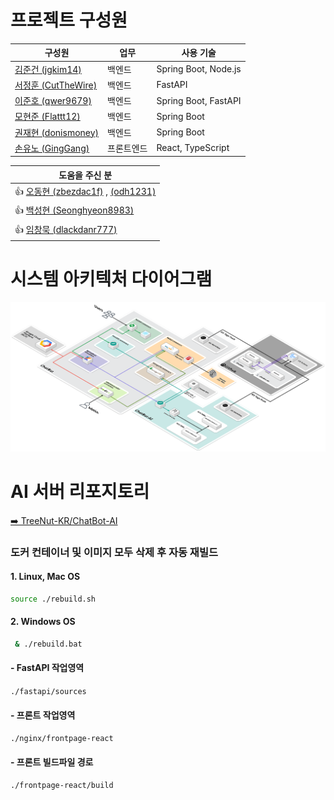 # 프로젝트 구성원

| 구성원 | 업무 | 사용 기술 |  
|--------|--------|------------|  
| [김준건 (jgkim14)](https://github.com/jgkim14) | 백엔드 | Spring Boot, Node.js |  
| [서정훈 (CutTheWire)](https://github.com/CutTheWire) | 백엔드 |  FastAPI |  
| [이준호 (qwer9679)](https://github.com/qwer9679) | 백엔드 | Spring Boot, FastAPI |  
| [모현준 (Flattt12)](https://github.com/Flattt12) | 백엔드 | Spring Boot |  
| [권재현 (donismoney)](https://github.com/donismoney) | 백엔드 | Spring Boot |  
| [손유노 (GingGang)](https://github.com/GingGang) | 프론트엔드 | React, TypeScript |

| 도움을 주신 분 |
|--------|  
| 👍 [오동현 (zbezdac1f)](https://github.com/zbezdac1f) , [(odh1231)](https://github.com/odh1231) |  
| 👍 [백성현 (Seonghyeon8983)](https://github.com/Seonghyeon8983) |
| 👍 [임창묵 (dlackdanr777)](https://github.com/dlackdanr777) | 

# 시스템 아키텍처 다이어그램
[![System Architecture Diagram](./ChatBot.png)](https://drive.google.com/file/d/1MGojuhD_O90ldOLZ5slQY1h_4f_Hkmiw/view?usp=sharing)


# AI 서버 리포지토리
[➡️ TreeNut-KR/ChatBot-AI](https://github.com/TreeNut-KR/ChatBot-AI)


### 도커 컨테이너 및 이미지 모두 삭제 후 자동 재빌드

#### 1. Linux, Mac OS
```bash
source ./rebuild.sh
```

#### 2. Windows OS
```bash
 & ./rebuild.bat
```

#### - FastAPI 작업영역
`./fastapi/sources`
#### - 프론트 작업영역
`./nginx/frontpage-react`
#### - 프론트 빌드파일 경로
`./frontpage-react/build`
